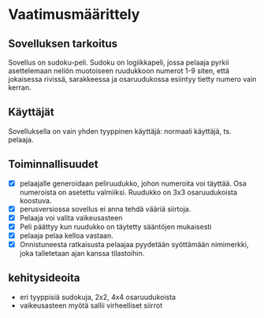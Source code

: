 # Vaatimusmäärittely

## Sovelluksen tarkoitus

Sovellus on sudoku-peli. Sudoku on logiikkapeli, jossa pelaaja pyrkii asettelemaan neliön muotoiseen ruudukkoon numerot 1-9 siten, että jokaisessa rivissä, sarakkeessa ja osaruudukossa esiintyy tietty numero vain kerran.

## Käyttäjät

Sovelluksella on vain yhden tyyppinen käyttäjä: normaali käyttäjä, ts. pelaaja.

## Toiminnallisuudet

- [x] pelaajalle generoidaan peliruudukko, johon numeroita voi täyttää. Osa numeroista on asetettu valmiiksi. Ruudukko on 3x3 osaruudukoista koostuva.
- [x] perusversiossa sovellus ei anna tehdä vääriä siirtoja.
- [x] Pelaaja voi valita vaikeusasteen
- [x] Peli päättyy kun ruudukko on täytetty sääntöjen mukaisesti
- [x] pelaaja pelaa kelloa vastaan.
- [x] Onnistuneesta ratkaisusta pelaajaa pyydetään syöttämään nimimerkki, joka talletetaan ajan kanssa tilastoihin.

## kehitysideoita

- eri tyyppisiä sudokuja, 2x2, 4x4 osaruudukoista
- vaikeusasteen myötä sallii virheelliset siirrot

